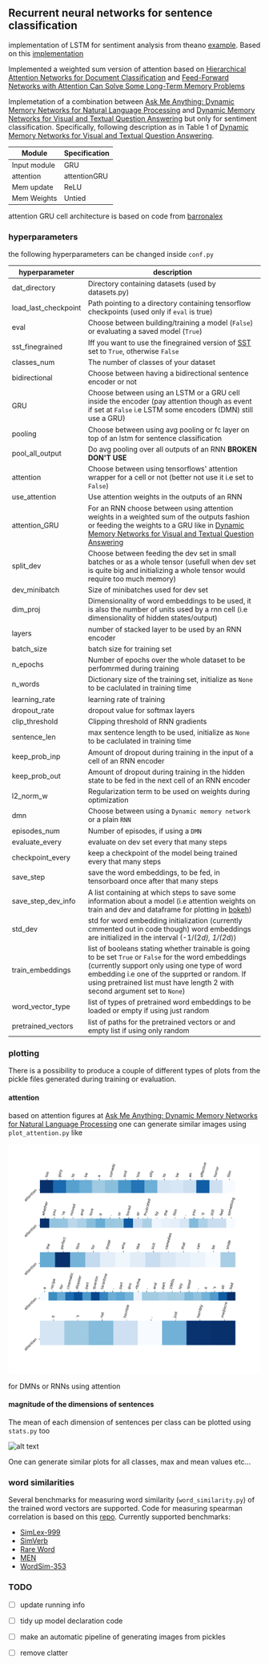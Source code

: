 ## Recurrent neural networks for sentence classification

implementation of LSTM for sentiment analysis from theano [example](http://deeplearning.net/tutorial/lstm.html).
Based on this [implementation](https://github.com/inikdom/neural-sentiment)

Implemented a weighted sum version of attention based on [Hierarchical Attention Networks for Document Classification](https://www.cs.cmu.edu/~diyiy/docs/naacl16.pdf) 
and [Feed-Forward Networks with Attention Can Solve Some Long-Term Memory Problems](https://arxiv.org/abs/1512.08756)

Implemetation of a combination between [Ask Me Anything: Dynamic Memory Networks for Natural Language Processing](https://arxiv.org/abs/1506.07285) and [Dynamic Memory Networks for Visual and Textual Question Answering](https://arxiv.org/abs/1603.01417) but only for sentiment classification. Specifically, following description as in Table 1 of [Dynamic Memory Networks for Visual and Textual Question Answering](https://arxiv.org/abs/1603.01417). 

|Module | Specification |
|-------|---------------|
|Input module|GRU|
|attention|attentionGRU|
|Mem update|ReLU|
|Mem Weights|Untied|
 

attention GRU cell architecture is based on code from [barronalex](https://github.com/barronalex/Dynamic-Memory-Networks-in-TensorFlow)

### hyperparameters

the following hyperparameters can be changed inside `conf.py`

|hyperparameter| description|
|--------------|------------|
|dat_directory| Directory containing datasets (used by datasets.py) |
|load_last_checkpoint| Path pointing to a directory containing tensorflow checkpoints (used only if `eval` is true) |
|eval| Choose between building/training a model (`False`) or evaluating a saved model (`True`) |
|sst_finegrained| Iff you want to use the finegrained version of [SST](https://nlp.stanford.edu/sentiment/index.html) set to `True`, otherwise `False` |
|classes_num| The number of classes of your dataset |
|bidirectional| Choose between having a bidirectional sentence encoder or not |
|GRU| Choose between using an LSTM or a GRU cell inside the encoder (pay attention though as event if set at `False` i.e LSTM some encoders (DMN) still use a GRU)|
|pooling| Choose between using avg pooling or fc layer on top of an lstm for sentence classification  |
|pool_all_output| Do avg pooling over all outputs of an RNN **BROKEN DON'T USE** |
|attention| Choose between using tensorflows' attention wrapper for a cell or not (better not use it i.e set to `False`) |
|use_attention| Use attention weights in the outputs of an RNN |
|attention_GRU| For an RNN choose between using attention weights in a weighted sum of the outputs fashion or feeding the weights to a GRU like in  [Dynamic Memory Networks for Visual and Textual Question Answering](https://arxiv.org/abs/1603.01417) |
|split_dev| Choose between feeding the dev set in small batches or as a whole tensor (usefull when dev set is quite big and initializing a whole tensor would require too much memory) |
|dev_minibatch| Size of minibatches used for dev set |
|dim_proj| Dimensionality of word embeddings to be used, it is also the number of units used by a rnn cell (i.e dimensionality of hidden states/output) |
|layers| number of stacked layer to be used by an RNN encoder |
|batch_size| batch size for training set |
|n_epochs| Number of epochs over the whole dataset to be perfomrmed during training |
|n_words| Dictionary size of the training set, initialize as `None` to be caclulated in training time |
|learning_rate| learning rate of training |
|dropout_rate| dropout value for softmax layers |
|clip_threshold| Clipping threshold of RNN gradients |
|sentence_len| max sentence length to be used, initialize as `None` to be caclulated in training time  |
|keep_prob_inp| Amount of dropout during training in the input of a cell of an RNN encoder |
|keep_prob_out| Amount of dropout during training in the hidden state to be fed in the next cell of an RNN encoder  |
|l2_norm_w| Regularization term to be used on weights during optimization  |
|dmn| Choose between using a `Dynamic memory network` or a plain `RNN`|
|episodes_num| Number of episodes, if using a `DMN` |
|evaluate_every| evaluate on dev set every that many steps |
|checkpoint_every| keep a checkpoint of the model being trained every that many steps |
|save_step| save the word embeddings, to be fed, in tensorboard once after that many steps  |
|save_step_dev_info| A list containing at which steps to save some information about a model (i.e attention weights on train and dev and  dataframe for plotting in [bokeh](https://github.com/bill-kalog/bokeh_plots)) |
|std_dev| std for word embedding initialization (currently cmmented out in code though) word embeddings are initialized in the interval (-1/(2*d), 1/(2*d)) |
|train_embeddings| list of booleans stating whether trainable is going to be set `True` or `False` for the word embeddings (currently support only using one type of word embedding i.e one of the supprted or random. If using pretrained list must have length 2 with second argument set to `None`) |
|word_vector_type| list of types of pretrained word embeddings to be loaded or empty if using just random  |
|pretrained_vectors| list of paths for the pretrained vectors or and empty list if using only random |

### plotting

There is a possibility to produce a couple of different types of plots from
the pickle files  generated during training or evaluation.

#### attention

based on attention figures at [Ask Me Anything: Dynamic Memory Networks for Natural Language Processing](https://arxiv.org/abs/1506.07285) one can generate
similar images using `plot_attention.py` like

![alt text](img/attGRU.png "attention from an RNN using attentionGRU cells")

for DMNs or RNNs using attention

#### magnitude of the dimensions of sentences

The mean of each dimension of sentences per class can be plotted using `stats.py` too

![alt text](img/attS_fine_2classes.png "mean magnitude of dimensions of correctly classified sentences")

One can generate similar plots for all classes, max and mean values etc...

### word similarities

Several benchmarks for measuring word similarity (`word_similarity.py`) of the trained 
word vectors are supported. Code for measuring spearman correlation is
based on this [repo](https://github.com/nmrksic/eval-multilingual-simlex).
Currently supported benchmarks:
- [SimLex-999](http://www.cl.cam.ac.uk/~fh295/simlex.html)
- [SimVerb](http://people.ds.cam.ac.uk/dsg40/simverb.html)
- [Rare Word](http://www.bigdatalab.ac.cn/benchmark/bm/dd?data=Rare%20Word)
- [MEN](https://staff.fnwi.uva.nl/e.bruni/MEN)
- [WordSim-353](http://www.cs.technion.ac.il/~gabr/resources/data/wordsim353/)


### TODO

- [ ] update running info
- [ ] tidy up model declaration code
- [ ] make an automatic pipeline of generating images from pickles 
- [ ] remove clatter

